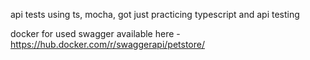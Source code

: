 api tests using ts, mocha, got
just practicing typescript and api testing


docker for used swagger available here - https://hub.docker.com/r/swaggerapi/petstore/
